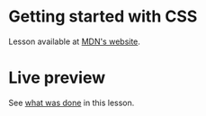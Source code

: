 # Getting started with CSS
Lesson available at [MDN's website](https://developer.mozilla.org/en-US/docs/Learn/CSS/First_steps/Getting_started).

# Live preview
See [what was done](https://www.glitch.com) in this lesson.